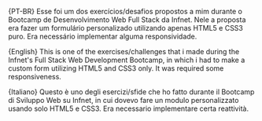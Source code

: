 {PT-BR} Esse foi um dos exercícios/desafios propostos a mim durante o Bootcamp de Desenvolvimento Web Full Stack da Infnet. Nele a proposta era fazer um formulário personalizado utilizando apenas HTML5 e CSS3 puro. Era necessário implementar alguma responsividade.

{English} This is one of the exercises/challenges that i made during the Infnet's Full Stack Web Development Bootcamp, in which i had to make a custom form utilizing HTML5 and CSS3 only. It was required some responsiveness.

{Italiano} Questo è uno degli esercizi/sfide che ho fatto durante il Bootcamp di Sviluppo Web su Infnet, in cui dovevo fare un modulo personalizzato usando solo HTML5 e CSS3. Era necessario implementare certa reattività.
